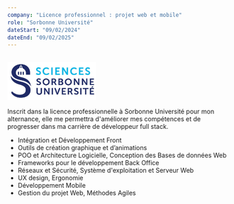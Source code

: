 ```yaml
---
company: "Licence professionnel : projet web et mobile"
role: "Sorbonne Université"
dateStart: "09/02/2024"
dateEnd: "09/02/2025"
---
```


<br>

<img src="https://raw.githubusercontent.com/SMaitriya/Portfolio/main/public/images/formation/sorbonne2.png" alt="Image Sorbonne" width="200">





Inscrit dans la licence professionnelle à  Sorbonne Université pour mon alternance, elle me permettra d'améliorer mes compétences et de progresser dans ma carrière de développeur full stack.

- Intégration et Développement Front
- Outils de création graphique et d’animations
- POO et Architecture Logicielle, Conception des Bases de données Web
- Frameworks pour le développement Back Office
- Réseaux et Sécurité, Système d'exploitation et Serveur Web
- UX design, Ergonomie
- Développement Mobile
- Gestion du projet Web, Méthodes Agiles